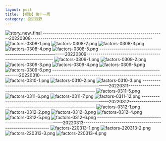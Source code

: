 ```yaml
---
layout: post
title: 【视野】第十一周
category: 投资视野
---
```

![story_new_final](http://r8s97vm6g.hd-bkt.clouddn.com/img/story_new_final.png)
-------------------------------------------------------------20220308-------------------------------------------------------------
![factors-0308-1.png](http://r8s97vm6g.hd-bkt.clouddn.com/img/factors-0308-1.png)
![factors-0308-2.png](http://r8s97vm6g.hd-bkt.clouddn.com/img/factors-0308-2.png)
![factors-0308-3.png](http://r8s97vm6g.hd-bkt.clouddn.com/img/factors-0308-3.png)
![factors-0308-4.png](http://r8s97vm6g.hd-bkt.clouddn.com/img/factors-0308-4.png)
![factors-0308-5.png](http://r8s97vm6g.hd-bkt.clouddn.com/img/factors-0308-5.png)
-------------------------------------------------------------20220309-------------------------------------------------------------
![factors-0309-1.png](http://r8s97vm6g.hd-bkt.clouddn.com/img/factors-0309-1.png)
![factors-0309-2.png](http://r8s97vm6g.hd-bkt.clouddn.com/img/factors-0309-2.png)
![factors-0309-3.png](http://r8s97vm6g.hd-bkt.clouddn.com/img/factors-0309-3.png)
![factors-0309-4.png](http://r8s97vm6g.hd-bkt.clouddn.com/img/factors-0309-4.png)
![factors-0309-5.png](http://r8s97vm6g.hd-bkt.clouddn.com/img/factors-0309-5.png)
![factors-0309-6.png](http://r8s97vm6g.hd-bkt.clouddn.com/img/factors-0309-6.png)
-------------------------------------------------------------20220310-------------------------------------------------------------
![factors-0310-1.png](http://r8s97vm6g.hd-bkt.clouddn.com/img/factors-0310-1.png)
![factors-0310-2.png](http://r8s97vm6g.hd-bkt.clouddn.com/img/factors-0310-2.png)
![factors-0310-3.png](http://r8s97vm6g.hd-bkt.clouddn.com/img/factors-0310-3.png)
-------------------------------------------------------------20220311-------------------------------------------------------------
![factors-0311-5.png](http://r8s97vm6g.hd-bkt.clouddn.com/img/factors-0311-5.png)
![factors-0311-6.png](http://r8s97vm6g.hd-bkt.clouddn.com/img/factors-0311-6.png)
![factors-0311-7.png](http://r8s97vm6g.hd-bkt.clouddn.com/img/factors-0311-7.png)
![factors-0311-12.png](http://r8s97vm6g.hd-bkt.clouddn.com/img/factors-0311-12.png)
-------------------------------------------------------------20220312-------------------------------------------------------------
![factors-0312-1.png](http://r8s97vm6g.hd-bkt.clouddn.com/img/factors-0312-1.png)
![factors-0312-2.png](http://r8s97vm6g.hd-bkt.clouddn.com/img/factors-0312-2.png)
![factors-0312-3.png](http://r8s97vm6g.hd-bkt.clouddn.com/img/factors-0312-3.png)
![factors-0312-4.png](http://r8s97vm6g.hd-bkt.clouddn.com/img/factors-0312-4.png)
![factors-0312-5.png](http://r8s97vm6g.hd-bkt.clouddn.com/img/factors-0312-5.png)
![factors-0312-6.png](http://r8s97vm6g.hd-bkt.clouddn.com/img/factors-0312-6.png)
-------------------------------------------------------------20220313-------------------------------------------------------------
![factors-220313-1.png](http://r8s97vm6g.hd-bkt.clouddn.com/img/factors-220313-1.png)
![factors-220313-2.png](http://r8s97vm6g.hd-bkt.clouddn.com/img/factors-220313-2.png)
![factors-220313-3.png](http://r8s97vm6g.hd-bkt.clouddn.com/img/factors-220313-3.png)
![factors-220313-4.png](http://r8s97vm6g.hd-bkt.clouddn.com/img/factors-220313-4.png)



  




